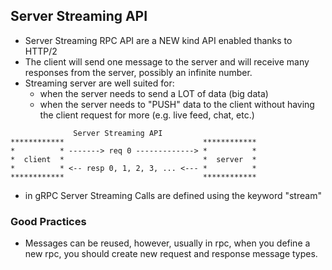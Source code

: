 ## Server Streaming API

* Server Streaming RPC API are a NEW kind API enabled thanks to HTTP/2
* The client will send one message to the server and will receive many responses from the server, possibly an infinite number.
* Streaming server are well suited for:
  - when the server needs to send a LOT of data (big data)
  - when the server needs to "PUSH" data to the client without having the client request for more (e.g. live feed, chat, etc.)

```
              Server Streaming API
************                               ************
*          * -------> req 0 -------------> *          *
*  client  *                               *  server  *
*          * <-- resp 0, 1, 2, 3, ... <--- *          *
************                               ************
```

* in gRPC Server Streaming Calls are defined using the keyword "stream"


### Good Practices
- Messages can be reused, however, usually in rpc, when you define a new rpc, you should create new request and response message types.
